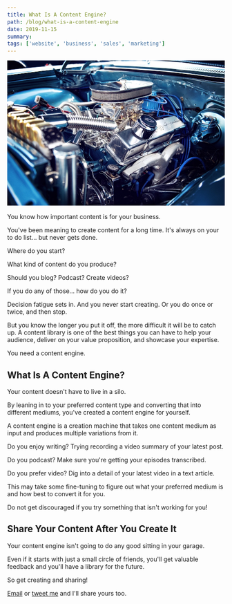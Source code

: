 ```yaml
---
title: What Is A Content Engine?
path: /blog/what-is-a-content-engine
date: 2019-11-15
summary:
tags: ['website', 'business', 'sales', 'marketing']
---
```


![background](./images/what-is-a-content-engine.jpg)

You know how important content is for your business.

You've been meaning to create content for a long time. It's always on your to do list... but never gets done.

Where do you start?

What kind of content do you produce?

Should you blog? Podcast? Create videos?

If you do any of those... how do you do it?

Decision fatigue sets in. And you never start creating. Or you do once or twice, and then stop.

But you know the longer you put it off, the more difficult it will be to catch up. A content library is one of the best things you can have to help your audience, deliver on your value proposition, and showcase your expertise.

You need a content engine.

## What Is A Content Engine?

Your content doesn't have to live in a silo.

By leaning in to your preferred content type and converting that into different mediums, you've created a content engine for yourself.

A content engine is a creation machine that takes one content medium as input and produces multiple variations from it.

Do you enjoy writing? Trying recording a video summary of your latest post.

Do you podcast? Make sure you're getting your episodes transcribed.

Do you prefer video? Dig into a detail of your latest video in a text article.

This may take some fine-tuning to figure out what your preferred medium is and how best to convert it for you.

Do not get discouraged if you try something that isn't working for you!

## Share Your Content After You Create It

Your content engine isn't going to do any good sitting in your garage.

Even if it starts with just a small circle of friends, you'll get valuable feedback and you'll have a library for the future.

So get creating and sharing!

[Email](mailto:morgan@morganvanderleest.com) or [tweet me](https://www.twitter.com/morganandrewv) and I'll share yours too.
